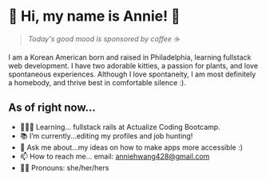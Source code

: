# 🌱 Hi, my name is Annie! 🌱
> *Today's good mood is sponsored by coffee ☕️*

I am a Korean American born and raised in Philadelphia, learning fullstack web development. I have two adorable kitties, a passion for plants, and love spontaneous experiences. Although I love spontaneity, I am most definitely a homebody, and thrive best in comfortable silence :).

As of right now...
---
- 👩🏻‍💻 Learning... fullstack rails at Actualize Coding Bootcamp. 
- 📚 I’m currently...editing my profiles and job hunting!
- 💬 Ask me about...my ideas on how to make apps more accessible :)
- 📫 How to reach me... email: anniehwang428@gmail.com
- 💅🏻 Pronouns: she/her/hers
